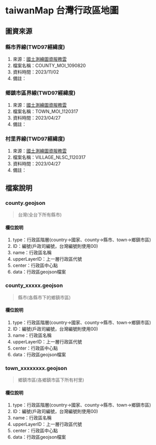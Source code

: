 # taiwanMap 台灣行政區地圖

## 圖資來源

### 縣市界線(TWD97經緯度)

1. 來源：[國土測繪圖資服務雲](https://maps.nlsc.gov.tw/)
2. 檔案名稱：COUNTY_MOI_1090820
3. 資料時間：2023/11/02
4. 備註：

### 鄉鎮市區界線(TWD97經緯度)

1. 來源：[國土測繪圖資服務雲](https://maps.nlsc.gov.tw/)
2. 檔案名稱：TOWN_MOI_1120317
3. 資料時間：2023/04/27
4. 備註：

### 村里界線(TWD97經緯度)

1. 來源：[國土測繪圖資服務雲](https://maps.nlsc.gov.tw/)
2. 檔案名稱：VILLAGE_NLSC_1120317
3. 資料時間：2023/04/27
4. 備註：

## 檔案說明

### county.geojson

> 台灣(全台下所有縣市)

#### 欄位說明

1. type：行政區階層(country→國家、county→縣市、town→鄉鎮市區)
2. ID：編號(戶政司編號，台灣編號則使用00)
3. name：行政區名稱
4. upperLayerID：上一層行政區代號
5. center：行政區中心點
6. data：行政區geojson檔案

### county_xxxxx.geojson 

> 縣市(各縣市下的鄉鎮市區)

#### 欄位說明

1. type：行政區階層(country→國家、county→縣市、town→鄉鎮市區)
2. ID：編號(戶政司編號，台灣編號則使用00)
3. name：行政區名稱
4. upperLayerID：上一層行政區代號
5. center：行政區中心點
6. data：行政區geojson檔案

### town_xxxxxxxx.geojson 

> 鄉鎮市區(各鄉鎮市區下所有村里)

#### 欄位說明

1. type：行政區階層(country→國家、county→縣市、town→鄉鎮市區)
2. ID：編號(戶政司編號，台灣編號則使用00)
3. name：行政區名稱
4. upperLayerID：上一層行政區代號
5. center：行政區中心點
6. data：行政區geojson檔案

